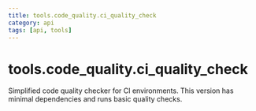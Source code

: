 ```yaml
---
title: tools.code_quality.ci_quality_check
category: api
tags: [api, tools]
---
```


# tools.code_quality.ci_quality_check

Simplified code quality checker for CI environments.
This version has minimal dependencies and runs basic quality checks.

